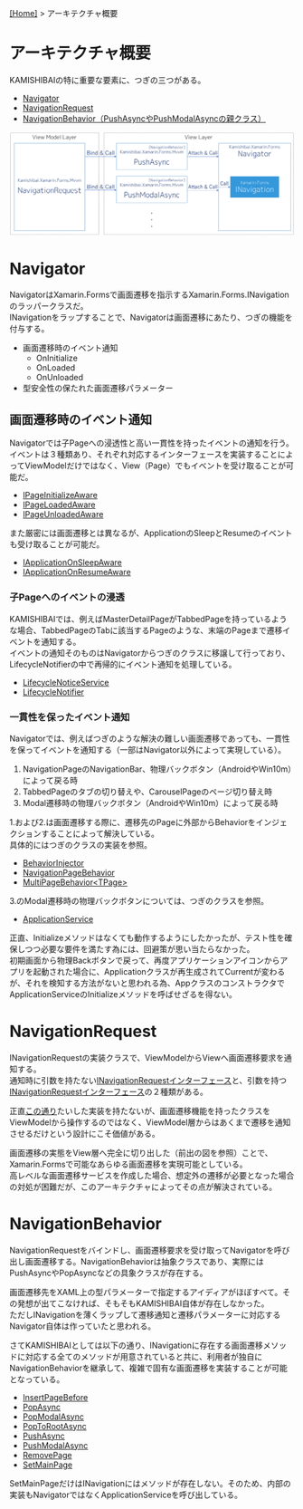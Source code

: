 [[Home]](../README-ja.md) > アーキテクチャ概要

# アーキテクチャ概要  
KAMISHIBAIの特に重要な要素に、つぎの三つがある。  

* [Navigator](#navigator)
* [NavigationRequest](#navigationrequest)  
* [NavigationBehavior（PushAsyncやPushModalAsyncの親クラス）](#navigationbehavior)  

![](3-Architecture-Overview/KAMISHIBAI.png)

# Navigator

NavigatorはXamarin.Formsで画面遷移を指示するXamarin.Forms.INavigationのラッパークラスだ。  
INavigationをラップすることで、Navigatorは画面遷移にあたり、つぎの機能を付与する。  

* 画面遷移時のイベント通知  
    * OnInitialize
    * OnLoaded
    * OnUnloaded
* 型安全性の保たれた画面遷移パラメーター  

## 画面遷移時のイベント通知
Navigatorでは子Pageへの浸透性と高い一貫性を持ったイベントの通知を行う。  
イベントは３種類あり、それぞれ対応するインターフェースを実装することによってViewModelだけではなく、View（Page）でもイベントを受け取ることが可能だ。  

* [IPageInitializeAware](https://github.com/nuitsjp/KAMISHIBAI/blob/master/Source/Kamishibai.Xamarin.Forms/IPageInitializeAware.cs)  
* [IPageLoadedAware](https://github.com/nuitsjp/KAMISHIBAI/blob/master/Source/Kamishibai.Xamarin.Forms/IPageLoadedAware.cs)  
* [IPageUnloadedAware](https://github.com/nuitsjp/KAMISHIBAI/blob/master/Source/Kamishibai.Xamarin.Forms/IPageUnloadedAware.cs)  

また厳密には画面遷移とは異なるが、ApplicationのSleepとResumeのイベントも受け取ることが可能だ。  

* [IApplicationOnSleepAware](https://github.com/nuitsjp/KAMISHIBAI/blob/master/Source/Kamishibai.Xamarin.Forms/IApplicationOnSleepAware.cs)  
* [IApplicationOnResumeAware](https://github.com/nuitsjp/KAMISHIBAI/blob/master/Source/Kamishibai.Xamarin.Forms/IApplicationOnResumeAware.cs)  

### 子Pageへのイベントの浸透

KAMISHIBAIでは、例えばMasterDetailPageがTabbedPageを持っているような場合、TabbedPageのTabに該当するPageのような、末端のPageまで遷移イベントを通知する。  
イベントの通知そのものはNavigatorからつぎのクラスに移譲して行っており、LifecycleNotifierの中で再帰的にイベント通知を処理している。  

* [LifecycleNoticeService](https://github.com/nuitsjp/KAMISHIBAI/blob/master/Source/Kamishibai.Xamarin.Forms/LifecycleNoticeService.cs)  
* [LifecycleNotifier](https://github.com/nuitsjp/KAMISHIBAI/blob/master/Source/Kamishibai.Xamarin.Forms/LifecycleNotifier.cs)  

### 一貫性を保ったイベント通知  

Navigatorでは、例えばつぎのような解決の難しい画面遷移であっても、一貫性を保ってイベントを通知する（一部はNavigator以外によって実現している）。  

1. NavigationPageのNavigationBar、物理バックボタン（AndroidやWin10m）によって戻る時  
2. TabbedPageのタブの切り替えや、CarouselPageのページ切り替え時  
3. Modal遷移時の物理バックボタン（AndroidやWin10m）によって戻る時  

1.および2.は画面遷移する際に、遷移先のPageに外部からBehaviorをインジェクションすることによって解決している。  
具体的にはつぎのクラスの実装を参照。  

* [BehaviorInjector](https://github.com/nuitsjp/KAMISHIBAI/blob/master/Source/Kamishibai.Xamarin.Forms/BehaviorInjector.cs)
* [NavigationPageBehavior](https://github.com/nuitsjp/KAMISHIBAI/blob/master/Source/Kamishibai.Xamarin.Forms/NavigationPageBehavior.cs)
* [MultiPageBehavior&lt;TPage>](https://github.com/nuitsjp/KAMISHIBAI/blob/master/Source/Kamishibai.Xamarin.Forms/MultiPageBehavior.cs)  

3.のModal遷移時の物理バックボタンについては、つぎのクラスを参照。  

* [ApplicationService](https://github.com/nuitsjp/KAMISHIBAI/blob/master/Source/Kamishibai.Xamarin.Forms/ApplicationService.cs)  

正直、Initializeメソッドはなくても動作するようにしたかったが、テスト性を確保しつつ必要な要件を満たす為には、回避策が思い当たらなかった。  
初期画面から物理Backボタンで戻って、再度アプリケーションアイコンからアプリを起動された場合に、Applicationクラスが再生成されてCurrentが変わるが、それを検知する方法がないと思われる為、AppクラスのコンストラクタでApplicationServiceのInitializeメソッドを呼ばせざるを得ない。  

# NavigationRequest

INavigationRequestの実装クラスで、ViewModelからViewへ画面遷移要求を通知する。  
通知時に引数を持たない[INavigationRequestインターフェース](https://github.com/nuitsjp/KAMISHIBAI/blob/master/Source/Kamishibai.Xamarin.Forms/Mvvm/INavigationRequest.cs#L5)と、引数を持つ[INavigationRequest<TPara>インターフェース](https://github.com/nuitsjp/KAMISHIBAI/blob/master/Source/Kamishibai.Xamarin.Forms/Mvvm/INavigationRequest.cs#L12)の２種類がある。  

正直[この通り](https://github.com/nuitsjp/KAMISHIBAI/blob/master/Source/Kamishibai.Xamarin.Forms/Mvvm/NavigationRequest.cs)たいした実装を持たないが、画面遷移機能を持ったクラスをViewModelから操作するのではなく、ViewModel層からはあくまで遷移を通知させるだけという設計にこそ価値がある。  

画面遷移の実態をView層へ完全に切り出した（前出の図を参照）ことで、Xamarin.Formsで可能なあらゆる画面遷移を実現可能としている。  
高レベルな画面遷移サービスを作成した場合、想定外の遷移が必要となった場合の対処が困難だが、このアーキテクチャによってその点が解決されている。  

# NavigationBehavior  

NavigationRequestをバインドし、画面遷移要求を受け取ってNavigatorを呼び出し画面遷移する。NavigationBehaviorは抽象クラスであり、実際にはPushAsyncやPopAsyncなどの具象クラスが存在する。  

画面遷移先をXAML上の型パラメーターで指定するアイディアがほぼすべて。その発想が出てこなければ、そもそもKAMISHIBAI自体が存在しなかった。  
ただしINavigationを薄くラップして遷移通知と遷移パラメーターに対応するNavigator自体は作っていたと思われる。  

さてKAMISHIBAIとしては以下の通り、INavigationに存在する画面遷移メソッドに対応する全てのメソッドが用意されていると共に、利用者が独自にNavigationBehaviorを継承して、複雑で固有な画面遷移を実装することが可能となっている。  

* [InsertPageBefore](https://github.com/nuitsjp/KAMISHIBAI/blob/master/Source/Kamishibai.Xamarin.Forms/Mvvm/InsertPageBefore.cs)  
* [PopAsync](https://github.com/nuitsjp/KAMISHIBAI/blob/master/Source/Kamishibai.Xamarin.Forms/Mvvm/PopAsync.cs)  
* [PopModalAsync](https://github.com/nuitsjp/KAMISHIBAI/blob/master/Source/Kamishibai.Xamarin.Forms/Mvvm/PopModalAsync.cs)  
* [PopToRootAsync](https://github.com/nuitsjp/KAMISHIBAI/blob/master/Source/Kamishibai.Xamarin.Forms/Mvvm/PopToRootAsync.cs)  
* [PushAsync](https://github.com/nuitsjp/KAMISHIBAI/blob/master/Source/Kamishibai.Xamarin.Forms/Mvvm/PushAsync.cs)  
* [PushModalAsync](https://github.com/nuitsjp/KAMISHIBAI/blob/master/Source/Kamishibai.Xamarin.Forms/Mvvm/PushModalAsync.cs)  
* [RemovePage](https://github.com/nuitsjp/KAMISHIBAI/blob/master/Source/Kamishibai.Xamarin.Forms/Mvvm/RemovePage.cs)  
* [SetMainPage](https://github.com/nuitsjp/KAMISHIBAI/blob/master/Source/Kamishibai.Xamarin.Forms/Mvvm/SetMainPage.cs)  

SetMainPageだけはINavigationにはメソッドが存在しない。そのため、内部の実装もNavigatorではなくApplicationServiceを呼び出している。  